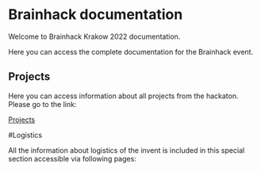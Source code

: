 # Brainhack documentation

Welcome to Brainhack Krakow 2022 documentation.


Here you can access the complete documentation for the Brainhack event.

## Projects

Here you can access information about all projects from the hackaton. Please go to the link:

[Projects](Projects.md)

#Logistics

All the information about logistics of the invent is included in this special section accessible via following pages:

